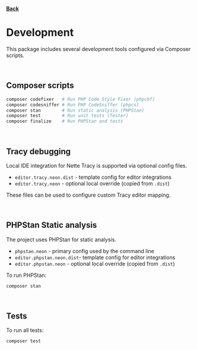 **[Back](../README.md)**


# Development
This package includes several development tools configured via Composer scripts.

<br>

## Composer scripts
```bash
composer codefixer   # Run PHP Code Style Fixer (phpcbf)
composer codesniffer # Run PHP CodeSniffer (phpcs)
composer stan        # Run static analysis (PHPStan)
composer test        # Run unit tests (Tester)
composer finalize    # Run PHPStan and tests
```

<br>

## Tracy debugging
Local IDE integration for Nette Tracy is supported via optional config files.
- `editor.tracy.neon.dist` - template config for editor integrations
- `editor.tracy.neon` - optional local override (copied from `.dist`)

These files can be used to configure custom Tracy editor mapping.

<br>

## PHPStan Static analysis
The project uses PHPStan for static analysis.

- `phpstan.neon` - primary config used by the command line
- `editor.phpstan.neon.dist`- template config for editor integrations
- `editor.phpstan.neon` - optional local override (copied from `.dist`)

To run PHPStan:
```bash
composer stan
```

<br>

## Tests
To run all tests:
```bash
composer test
```